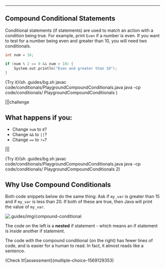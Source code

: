 ---

## Compound Conditional Statements

Conditional statements (if statements) are used to match an action with a condition being true. For example, print `Even` if a number is even. If you want to test for a number being even and greater than 10, you will need two conditionals.

```c++
int num = 16;

if (num % 2 == 0 && num > 10) {
    System.out.println("Even and greater than 10");
}
```

{Try it}(sh .guides/bg.sh javac code/conditionals/PlaygroundCompoundConditionals.java java -cp code/conditionals/ PlaygroundCompoundConditionals )


|||challenge
## What happens if you:
* Change `num` to `8`?
* Change `&&` to `||`?
* Change `==` to `!=`?

|||

{Try it}(sh .guides/bg.sh javac code/conditionals/PlaygroundCompoundConditionals.java java -cp code/conditionals/ PlaygroundCompoundConditionals 2)

## Why Use Compound Conditionals

Both code snippets below do the same thing: Ask if `my_var` is greater than 15 and if `my_var` is less than 20. If both of these are true, then Java will print the value of `my_var`.

![.guides/img/compound-conditional](.guides/img/compound-conditional.png)

The code on the left is a **nested** if statement - which means an if statement is *inside* another if statement.

The code with the compound conditional (on the right) has fewer lines of code, and is easier for a human to read. In fact, it almost reads like a sentence.

{Check It!|assessment}(multiple-choice-1569129353)

